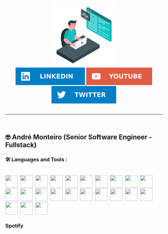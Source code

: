 <div id="header" align="center">
  <img src="https://github.com/monteirohat/monteirohat/blob/c178c9d4814ad1ddea4bbc4795ae842ca2b400f4/images/office.gif" width="200"/>
</div>
<div id="badges" align="center">
  <a href="https://www.linkedin.com/in/andr%C3%A9-monteiro-4b456510b/" target="_blank">
    <img src="https://github.com/monteirohat/monteirohat/blob/f7851d880b06e502223883e623223fb8b5b6d071/images/LinkedIn-blue.svg" alt="LinkedIn André Monteiro"/>
  </a>
  <a href="https://www.youtube.com/channel/UCsPbwo6a8IC6wWNxRguu1xw" target="_blank">
    <img src="https://github.com/monteirohat/monteirohat/blob/46cc1a2c8102f426eebd3ede4e0c7ca88e37a149/images/YouTube-red.svg" alt="Youtube Badge"/>
  </a>
  <a href="https://twitter.com/monteirohat" target="_blank">
    <img src="https://github.com/monteirohat/monteirohat/blob/f7851d880b06e502223883e623223fb8b5b6d071/images/Twitter-blue.svg" alt="Twitter André Monteiro"/>
  </a>
</div>

<div align="center">
  <img src="https://komarev.com/ghpvc/?username=monteirohat&style=flat-square&color=blue" alt=""/>
</div>

<hr>
<br>

## :nerd_face:	 André Monteiro (Senior Software Engineer - Fullstack)



### :hammer_and_wrench: Languages and Tools :
<br>
<div>
  <img width="40" height="40" src="https://cdn.jsdelivr.net/gh/devicons/devicon/icons/csharp/csharp-plain.svg" />&nbsp;
  <img width="40" height="40" src="https://cdn.jsdelivr.net/gh/devicons/devicon/icons/java/java-original-wordmark.svg" />&nbsp;          
  <img width="40" height="40" src="https://cdn.jsdelivr.net/gh/devicons/devicon/icons/python/python-original-wordmark.svg" />&nbsp;
  <img width="40" height="40" src="https://cdn.jsdelivr.net/gh/devicons/devicon/icons/javascript/javascript-original.svg" />&nbsp;
  <img width="40" height="40" src="https://cdn.jsdelivr.net/gh/devicons/devicon/icons/css3/css3-original-wordmark.svg" />&nbsp;
  <img width="40" height="40" src="https://cdn.jsdelivr.net/gh/devicons/devicon/icons/html5/html5-original-wordmark.svg" />&nbsp;
  <img width="40" height="40" src="https://cdn.jsdelivr.net/gh/devicons/devicon/icons/bootstrap/bootstrap-original-wordmark.svg" />&nbsp;
  <img width="40" height="40" src="https://cdn.jsdelivr.net/gh/devicons/devicon/icons/jquery/jquery-original-wordmark.svg" />&nbsp;
  <img width="40" height="40" src="https://cdn.jsdelivr.net/gh/devicons/devicon/icons/android/android-original.svg" />&nbsp;
  <img width="40" height="40" src="https://cdn.jsdelivr.net/gh/devicons/devicon/icons/sqlite/sqlite-original-wordmark.svg" />&nbsp;
  <img width="40" height="40" src="https://cdn.jsdelivr.net/gh/devicons/devicon/icons/mysql/mysql-original-wordmark.svg" />&nbsp;
  <img width="40" height="40" src="https://cdn.jsdelivr.net/gh/devicons/devicon/icons/microsoftsqlserver/microsoftsqlserver-plain-wordmark.svg" />&nbsp;
  <img width="40" height="40" src="https://cdn.jsdelivr.net/gh/devicons/devicon/icons/mongodb/mongodb-original-wordmark.svg" />&nbsp;
  <img width="40" height="40" src="https://cdn.jsdelivr.net/gh/devicons/devicon/icons/raspberrypi/raspberrypi-original.svg" />&nbsp;
  <img width="40" height="40" src="https://cdn.jsdelivr.net/gh/devicons/devicon/icons/dotnetcore/dotnetcore-original.svg" />&nbsp;
  <img width="40" height="40" src="https://cdn.jsdelivr.net/gh/devicons/devicon/icons/dot-net/dot-net-original-wordmark.svg" />&nbsp;
  <img width="40" height="40" src="https://cdn.jsdelivr.net/gh/devicons/devicon/icons/git/git-plain-wordmark.svg" />&nbsp;
  <img width="40" height="40" src="https://cdn.jsdelivr.net/gh/devicons/devicon/icons/github/github-original-wordmark.svg" />&nbsp;
  <img width="40" height="40" src="https://cdn.jsdelivr.net/gh/devicons/devicon/icons/gitlab/gitlab-original-wordmark.svg" />&nbsp;
  <img width="40" height="40" src="https://cdn.jsdelivr.net/gh/devicons/devicon/icons/visualstudio/visualstudio-plain.svg" />&nbsp;
  <img width="40" height="40" src="https://cdn.jsdelivr.net/gh/devicons/devicon/icons/apache/apache-original-wordmark.svg" />&nbsp;
  <img width="40" height="40" src="https://cdn.jsdelivr.net/gh/devicons/devicon/icons/azure/azure-original-wordmark.svg" />&nbsp;
  <img width="40" height="40" src="https://cdn.jsdelivr.net/gh/devicons/devicon/icons/bash/bash-original.svg" />&nbsp;
          
            
                           

</div>
            
          
          
          
### Spotify 

<!--
**monteirohat/monteirohat** is a ✨ _special_ ✨ repository because its `README.md` (this file) appears on your GitHub profile.

Here are some ideas to get you started:

- 🔭 I’m currently working on ...
- 🌱 I’m currently learning ...
- 👯 I’m looking to collaborate on ...
- 🤔 I’m looking for help with ...
- 💬 Ask me about ...
- 📫 How to reach me: ...
- 😄 Pronouns: ...
- ⚡ Fun fact: ...
-->

